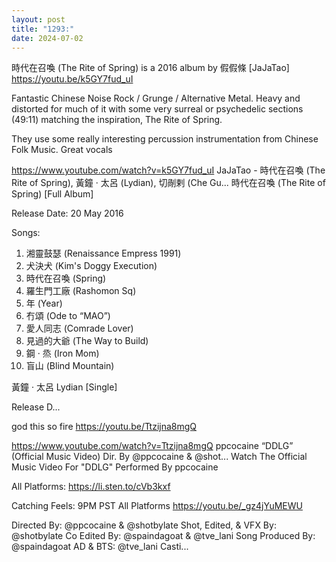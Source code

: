 ```yaml
---
layout: post
title: "1293:"
date: 2024-07-02
---
```


時代在召喚 (The Rite of Spring) is a 2016 album by 假假條 [JaJaTao] 
https://youtu.be/k5GY7fud_uI

Fantastic Chinese Noise Rock / Grunge / Alternative Metal. Heavy and distorted for much of it with some very surreal or psychedelic sections (49:11) matching the inspiration, The Rite of Spring.

They use some really interesting percussion instrumentation from Chinese Folk Music. Great vocals

https://www.youtube.com/watch?v=k5GY7fud_uI
JaJaTao - 時代在召喚 (The Rite of Spring), 黃鐘 · 太呂 (Lydian), 切剮剌 (Che Gu...
時代在召喚 (The Rite of Spring) [Full Album]

Release Date: 20 May 2016

Songs:

1. 湘靈鼓瑟 (Renaissance Empress 1991)
2. 犬決犬 (Kim's Doggy Execution)
3. 時代在召喚 (Spring)
4. 羅生門工廠 (Rashomon Sq)
5. 年 (Year)
6. 冇頌 (Ode to “MAO”)
7. 愛人同志 (Comrade Lover)
8. 見過的大爺 (The Way to Build)
9. 鋼 · 烝 (Iron Mom)
10. 盲山 (Blind Mountain)

黃鐘 · 太呂 Lydian [Single]

Release D...


god this so fire
https://youtu.be/Ttzijna8mgQ

https://www.youtube.com/watch?v=Ttzijna8mgQ
ppcocaine  “DDLG” (Official Music Video) Dir. By @ppcocaine & @shot...
Watch The Official Music Video For "DDLG" Performed By ppcocaine

All Platforms: https://li.sten.to/cVb3kxf

Catching Feels: 9PM PST All Platforms
 https://youtu.be/_gz4jYuMEWU

Directed By: @ppcocaine & @shotbylate
Shot, Edited, & VFX By: @shotbylate
Co Edited By: @spaindagoat & @tve_lani
Song Produced By: @spaindagoat
AD & BTS: @tve_lani
Casti...
